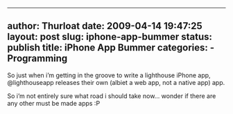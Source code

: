--------------------------------------------------------------------------------
author: Thurloat
date: 2009-04-14 19:47:25
layout: post
slug: iphone-app-bummer
status: publish
title: iPhone App Bummer
categories:
    - Programming
--------------------------------------------------------------------------------

So just when i’m getting in the groove to write a lighthouse iPhone app,
@lighthouseapp releases their own (albiet a web app, not a native app)
app.

So i’m not entirely sure what road i should take now… wonder if there
are any other must be made apps :P
